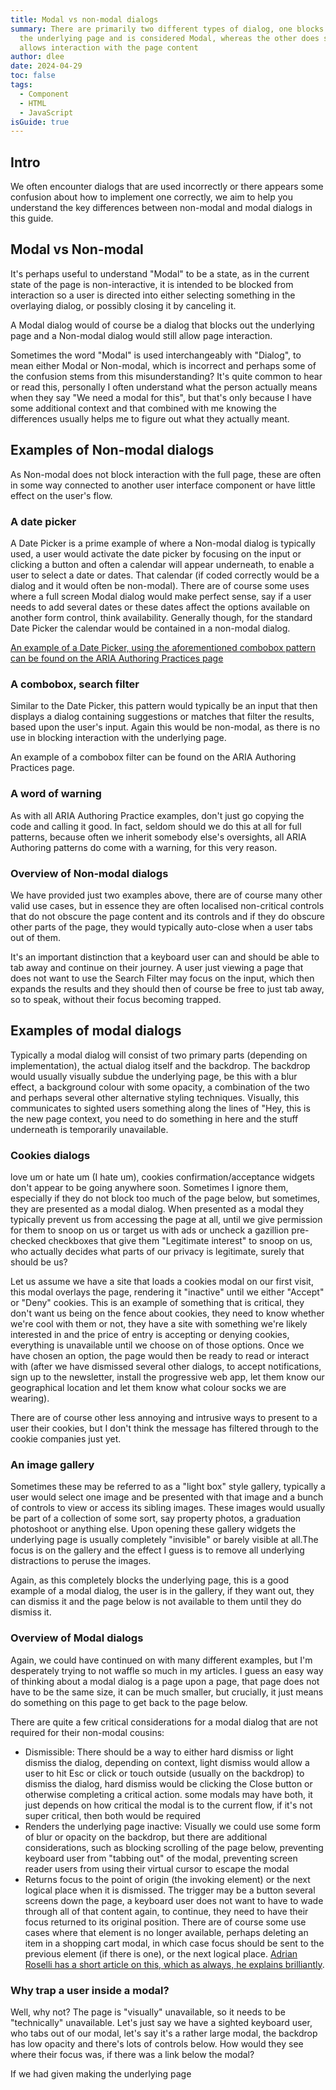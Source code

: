 ```yaml
---
title: Modal vs non-modal dialogs
summary: There are primarily two different types of dialog, one blocks access to
  the underlying page and is considered Modal, whereas the other does still
  allows interaction with the page content
author: dlee
date: 2024-04-29
toc: false
tags:
  - Component
  - HTML
  - JavaScript
isGuide: true
---
```

## Intro

We often encounter dialogs that are used incorrectly or there appears some confusion about how to implement one correctly, we aim to help you understand the key differences between non-modal and modal dialogs in this guide.

## Modal vs Non-modal

It's perhaps useful to understand "Modal" to be a state, as in the current state of the page is non-interactive, it is intended to be blocked from interaction so a user is directed into either selecting something in the overlaying dialog, or possibly closing it by canceling it.

A Modal dialog would of course be a dialog that blocks out the underlying page and a Non-modal dialog would still allow page interaction.

Sometimes the word "Modal" is used interchangeably with "Dialog", to mean either Modal or Non-modal, which is incorrect and perhaps some of the confusion stems from this misunderstanding? It's quite common to hear or read this, personally I often understand what the person actually means when they say "We need a modal for this", but that's only because I have some additional context and that combined with me knowing the differences usually helps me to figure out what they actually meant.

## Examples of Non-modal dialogs

As Non-modal does not block interaction with the full page, these are often in some way connected to another user interface component or have little effect on the user's flow.

### A date picker

A Date Picker is a prime example of where a Non-modal dialog is typically used, a user would activate the date picker by focusing on the input or clicking a button and often a calendar will appear underneath, to enable a user to select a date or dates. That calendar (if coded correctly would be a dialog and it would often be non-modal). There are of course some uses where a full screen Modal dialog would make perfect sense, say if a user needs to add several dates or these dates affect the options available on another form control, think availability. Generally though, for the standard Date Picker the calendar would be contained in a non-modal dialog.

[An example of a Date Picker, using the aforementioned combobox pattern can be found on the ARIA Authoring Practices page](https://www.w3.org/WAI/ARIA/apg/patterns/combobox/examples/combobox-datepicker/)

### A combobox, search filter

Similar to the Date Picker, this pattern would typically be an input that then displays a dialog containing suggestions or matches that filter the results, based upon the user's input. Again this would be non-modal, as there is no use in blocking interaction with the underlying page.

An example of a combobox filter can be found on the ARIA Authoring Practices page.

### A word of warning

As with all ARIA Authoring Practice examples, don't just go copying the code and calling it good. In fact, seldom should we do this at all for full patterns, because often we inherit somebody else's oversights, all ARIA Authoring patterns do come with a warning, for this very reason.

### Overview of Non-modal dialogs

We have provided just two examples above, there are of course many other valid use cases, but in essence they are often localised non-critical controls that do not obscure the page content and its controls and if they do obscure other parts of the page, they would typically auto-close when a user tabs out of them.

It's an important distinction that a keyboard user can and should be able to tab away and continue on their journey. A user just viewing a page that does not want to use the Search Filter may focus on the input, which then expands the results and they should then of course be free to just tab away, so to speak, without their focus becoming trapped.

## Examples of modal dialogs

Typically a modal dialog will consist of two primary parts (depending on implementation), the actual dialog itself and the backdrop. The backdrop would usually visually subdue the underlying page, be this with a blur effect, a background colour with some opacity, a combination of the two and perhaps several other alternative styling techniques. Visually, this communicates to sighted users something along the lines of "Hey, this is the new page context, you need to do something in here and the stuff underneath is temporarily unavailable.

### Cookies dialogs

love um or hate um (I hate um), cookies confirmation/acceptance widgets don't appear to be going anywhere soon. Sometimes I ignore them, especially if they do not block too much of the page below, but sometimes, they are presented as a modal dialog. When presented as a modal they typically prevent us from accessing the page at all, until we give permission for them to snoop on us or target us with ads or uncheck a gazillion pre-checked checkboxes that give them "Legitimate interest" to snoop on us, who actually decides what parts of our privacy is legitimate, surely that should be us?

Let us assume we have a site that loads a cookies modal on our first visit, this modal overlays the page, rendering it "inactive" until we either "Accept" or "Deny" cookies. This is an example of something that is critical, they don't want us being on the fence about cookies, they need to know whether we're cool with them or not, they have a site with something we're likely interested in and the price of entry is accepting or denying cookies, everything is unavailable until we choose on of those options. Once we have chosen an option, the page would then be ready to read or interact with (after we have dismissed several other dialogs, to accept notifications, sign up to the newsletter, install the progressive web app, let them know our geographical location and let them know what colour socks we are wearing).

There are of course other less annoying and intrusive ways to present to a user their cookies, but I don't think the message has filtered through to the cookie companies just yet.

### An image gallery

Sometimes these may be referred to as a "light box" style gallery, typically a user would select one image and be presented with that image and a bunch of controls to view or access its sibling images. These images would usually be part of a collection of some sort, say property photos, a graduation photoshoot or anything else. Upon opening these gallery widgets the underlying page is usually completely "invisible" or barely visible at all.The focus is on the gallery and the effect I guess is to remove all underlying distractions to peruse the images.

Again, as this completely blocks the underlying page, this is a good example of a modal dialog, the user is in the gallery, if they want out, they can dismiss it and the page below is not available to them until they do dismiss it.

### Overview of Modal dialogs

Again, we could have continued on with many different examples, but I'm desperately trying to not waffle so much in my articles. I guess an easy way of thinking about a modal dialog is a page upon a page, that page does not have to be the same size, it can be much smaller, but crucially, it just means do something on this page to get back to the page below.

There are quite a few critical considerations for a modal dialog that are not required for their non-modal cousins:

* Dismissible: There should be a way to either hard dismiss or light dismiss the dialog, depending on context, light dismiss would allow a user to hit Esc or click or touch outside (usually on the backdrop) to dismiss the dialog, hard dismiss would be clicking the Close button or otherwise completing a critical action. some modals may have both, it just depends on how critical the modal is to the current flow, if it's not super critical, then both would be required
* Renders the underlying page inactive: Visually we could use some form of blur or opacity on the backdrop, but there are additional considerations, such as blocking scrolling of the page below, preventing keyboard user from "tabbing out" of the modal, preventing screen reader users from using their virtual cursor to escape the modal
* Returns focus to the point of origin (the invoking element) or the next logical place when it is dismissed. The trigger may be a button several screens down the page, a keyboard user does not want to have to wade through all of that content again, to continue, they need to have their focus returned to its original position. There are of course some use cases where that element is no longer available, perhaps deleting an item in a shopping cart modal, in which case focus should be sent to the previous element (if there is one), or the next logical place. [Adrian Roselli has a short article on this, which as always, he explains brilliantly](https://adrianroselli.com/2023/08/where-to-put-focus-when-deleting-a-thing.html).

### Why trap a user inside a modal?

Well, why not? The page is "visually" unavailable, so it needs to be "technically" unavailable. Let's just say we have a sighted keyboard user, who tabs out of our modal, let's say it's a rather large modal, the backdrop has low opacity and there's lots of controls below. How would they see where their focus was, if there was a link below the modal? 

If we had given making the underlying page
